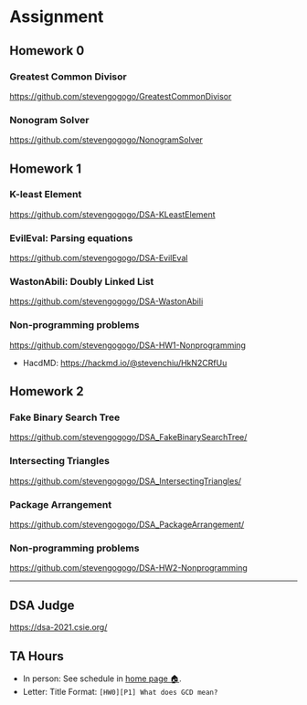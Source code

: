 # Assignment



## **Homework 0**

### Greatest Common Divisor
https://github.com/stevengogogo/GreatestCommonDivisor

### Nonogram Solver
https://github.com/stevengogogo/NonogramSolver


## **Homework 1**

### K-least Element
https://github.com/stevengogogo/DSA-KLeastElement

### EvilEval: Parsing equations
https://github.com/stevengogogo/DSA-EvilEval

### WastonAbili: Doubly Linked List
https://github.com/stevengogogo/DSA-WastonAbili

### Non-programming problems
https://github.com/stevengogogo/DSA-HW1-Nonprogramming
- HacdMD: https://hackmd.io/@stevenchiu/HkN2CRfUu

## **Homework 2**


### Fake Binary Search Tree
https://github.com/stevengogogo/DSA_FakeBinarySearchTree/

### Intersecting Triangles
https://github.com/stevengogogo/DSA_IntersectingTriangles/

### Package Arrangement
https://github.com/stevengogogo/DSA_PackageArrangement/

### Non-programming problems
https://github.com/stevengogogo/DSA-HW2-Nonprogramming

---

## DSA Judge

https://dsa-2021.csie.org/


## TA Hours

- In person: See schedule in [home page 🏠](https://stevengogogo.github.io/DataStructureAlgorithm/#/?id=dsa-judge).
- Letter: 
    Title Format: `[HW0][P1] What does GCD mean?`